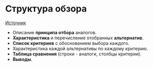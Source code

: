 # Структура обзора

[Источник](https://stepik.org/course/10524/)

* Описание **принципа отбора** аналогов.
* **Характеристика** и перечисление отобранных **альтернатив**.
* **Список критериев** с обоснованием выбора каждого.
* Характеристика каждой альтернативы по каждому критерию.
* **Таблица сравнения** \(строки - аналоги, столбцы критерии\).
* **Выводы**.



